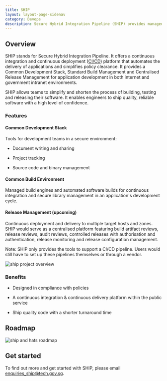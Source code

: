 ```yaml
---
title: SHIP
layout: layout-page-sidenav
category: Devops
description: Secure Hybrid Integration Pipeline (SHIP) provides managed services for development teams such as task trackers, source code repositories and CICD tooling that allow applications to be built faster and with more confidence
---
```


## Overview

SHIP stands for Secure Hybrid Integration Pipeline. It offers a continuous integration and continuous deployment ([CI/CD](https://en.wikipedia.org/wiki/CI/CD)) platform that automates the delivery of applications and simplifies policy clearance. It provides a Common Development Stack, Standard Build Management and Centralised Release Management for application development in both internet and government intranet environments.

SHIP allows teams to simplify and shorten the process of building, testing and releasing their software. It enables engineers to ship quality, reliable software with a high level of confidence.

### Features

#### Common Development Stack

Tools for development teams in a secure environment:

- Document writing and sharing

- Project tracking

- Source code and binary management

#### Common Build Environment

Managed build engines and automated software builds for continuous integration and secure library management in an application's development cycle.

#### Release Management (upcoming)

Continuous deployment and delivery to multiple target hosts and zones. SHIP would serve as a centralised platform featuring build artifact reviews, release reviews, audit reviews, controlled releases with authorisation and authentication, release monitoring and release configuration management.

Note: SHIP only provides the tools to support a CI/CD pipeline. Users would still have to set up these pipelines themselves or through a vendor.

![ship project overview](https://d3uzjhjcl6zsbz.cloudfront.net/ship-1.png)

### Benefits

- Designed in compliance with policies

- A continuous integration & continuous delivery platform within the public service

- Ship quality code with a shorter turnaround time

## Roadmap

![ship and hats roadmap](https://d3uzjhjcl6zsbz.cloudfront.net/ship-hats-high-level-roadmap-2.png)

## Get started

To find out more and get started with SHIP, please email enquiries_ship@tech.gov.sg.
